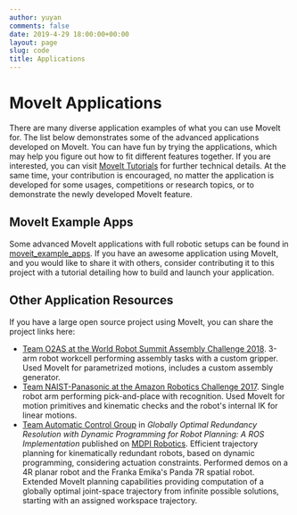 ```yaml
---
author: yuyan
comments: false
date: 2019-4-29 18:00:00+00:00
layout: page
slug: code
title: Applications
---
```


# MoveIt Applications

There are many diverse application examples of what you can use MoveIt for. The list below demonstrates some of the advanced applications developed on MoveIt. You can have fun by trying the applications, which may help you figure out how to fit different features together. If you are interested, you can visit [MoveIt Tutorials](http://moveit2_tutorials.picknik.ai/) for further technical details. At the same time, your contribution is encouraged, no matter the application is developed for some usages, competitions or research topics, or to demonstrate the newly developed MoveIt feature.

## MoveIt Example Apps

Some advanced MoveIt applications with full robotic setups can be found in [moveit_example_apps](https://github.com/ros-planning/moveit_example_apps). If you have an awesome application using MoveIt, and you would like to share it with others, consider contributing it to this project with a tutorial detailing how to build and launch your application.

## Other Application Resources

If you have a large open source project using MoveIt, you can share the project links here:

- [Team O2AS at the World Robot Summit Assembly Challenge 2018](https://github.com/o2as/ur-o2as/). 3-arm robot workcell performing assembly tasks with a custom gripper. Used MoveIt for parametrized motions, includes a custom assembly generator.
- [Team NAIST-Panasonic at the Amazon Robotics Challenge 2017](https://github.com/warehouse-picking-automation-challenges/team_naist_panasonic). Single robot arm performing pick-and-place with recognition. Used MoveIt for motion primitives and kinematic checks and the robot's internal IK for linear motions.
- [Team Automatic Control Group](https://github.com/unisa-acg/moveit_dp_redundancy_resolution) in *Globally Optimal Redundancy Resolution with Dynamic Programming for Robot Planning: A ROS Implementation* published on [MDPI Robotics](https://www.mdpi.com/2218-6581/10/1/42). Efficient trajectory planning for kinematically redundant robots, based on dynamic programming, considering actuation constraints. Performed demos on a 4R planar robot and the Franka Emika's Panda 7R spatial robot. Extended MoveIt planning capabilities providing computation of a globally optimal joint-space trajectory from infinite possible solutions, starting with an assigned workspace trajectory.
